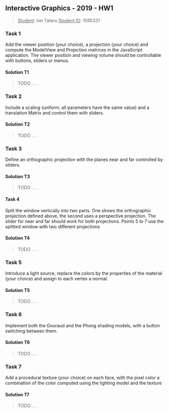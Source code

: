 ## Interactive Graphics - 2019 - HW1

><u>Student</u>: Ion Tataru
><u>Student ID</u>: 1595331



### Task 1

Add the viewer position (your choice), a projection (your choice) and compute the ModelView and
Projection matrices in the JavaScript application. The viewer position and viewing volume should be
controllable with buttons, sliders or menus.

#### Solution T1

>   TODO . . .





### Task 2

Include a scaling (uniform, all parameters have the same value) and a translation Matrix and
control them with sliders.

#### Solution T2

>   TODO . . .





### Task 3

Define an orthographic projection with the planes near and far controlled by sliders.

#### Solution T3

>   TODO . . .





#### Task 4

Split the window vertically into two parts. One shows the orthographic projection defined above, the
second uses a perspective projection. The slider for near and far should work for both projections.
Points 5 to 7 use the splitted window with two different projections

#### Solution T4

>   TODO . . .







### Task 5

Introduce a light source, replace the colors by the properties of the material (your choice) and
assign to each vertex a normal.

#### Solution T5

>   TODO . . .







### Task 6

Implement both the Gouraud and the Phong shading models, with a button switching between
them.

#### Solution T6

>   TODO . . .







### Task 7

Add a procedural texture (your choice) on each face, with the pixel color a combination of the color
computed using the lighting model and the texture 

#### Solution T7

>   TODO . . .
